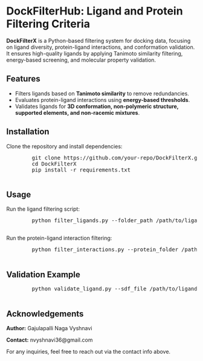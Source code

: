 <!DOCTYPE html>
<html>
<head>
    <meta charset="UTF-8">
    <title>DockFilterX: Ligand Filtering Criteria</title>
</head>
<body>
    <h1>DockFilterHub: Ligand and Protein Filtering Criteria</h1>
    <p><strong>DockFilterX</strong> is a Python-based filtering system for docking data, focusing on ligand diversity, protein-ligand interactions, and conformation validation. It ensures high-quality ligands by applying Tanimoto similarity filtering, energy-based screening, and molecular property validation.</p>
    <h2>Features</h2>
    <ul>
        <li>Filters ligands based on <strong>Tanimoto similarity</strong> to remove redundancies.</li>
        <li>Evaluates protein-ligand interactions using <strong>energy-based thresholds</strong>.</li>
        <li>Validates ligands for <strong>3D conformation, non-polymeric structure, supported elements, and non-racemic mixtures</strong>.</li>
    </ul> 
    <h2>Installation</h2>
    <p>Clone the repository and install dependencies:</p>
    <pre>
        git clone https://github.com/your-repo/DockFilterX.git
        cd DockFilterX
        pip install -r requirements.txt
    </pre>
    <h2>Usage</h2>
    <p>Run the ligand filtering script:</p>
    <pre>
        python filter_ligands.py --folder_path /path/to/ligand/folder --threshold 0.8
    </pre> 
    <p>Run the protein-ligand interaction filtering:</p>
    <pre>
        python filter_interactions.py --protein_folder /path/to/protein --ligand_folder /path/to/ligands --threshold -7.0
    </pre> 
    <h2>Validation Example</h2>
    <pre>
        python validate_ligand.py --sdf_file /path/to/ligand.sdf
    </pre>
    <h2>Acknowledgements</h2>
    <p><strong>Author:</strong> Gajulapalli Naga Vyshnavi</p>
    <p><strong>Contact:</strong> nvyshnavi36@gmail.com</p>
    <p>For any inquiries, feel free to reach out via the contact info above.</p>
</body>
</html>
